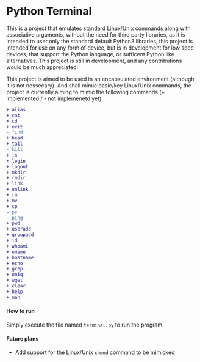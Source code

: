 # Python Terminal
This is a project that emulates standard Linux/Unix commands along with associative arguments, without the need for third party libraries, as it is intended to user only the standard default Python3 libraries, this project is intended for use on any form of device, but is in development for low spec devices, that support the Python language, or sufficent Python like alternatives. This project is still in development, and any contributions would be much appreciated!

This project is aimed to be used in an encapsulated environment (although it is not nessecary). And shall mimic basic/key Linux/Unix commands, the project is currently aiming to mimic the following commands (+ implemented / - not implemenetd yet):
 ```diff
 + alias
 + cat 
 + cd
 + exit
 - find
 + head
 + tail
 - kill
 + ls
 + login
 + logout
 + mkdir
 + rmdir
 + link
 + unlink
 + rm
 + mv
 + cp
 - ps
 - ping
 + pwd
 + useradd
 + groupadd
 + id
 + whoami
 + uname
 + hostname
 + echo
 + grep
 + uniq
 + wget
 + clear
 + help
 + man
 ```

#### How to run
Simply execute the file named ```terminal.py``` to run the program.

#### Future plans
* Add support for the Linux/Unix `chmod` command to be mimicked